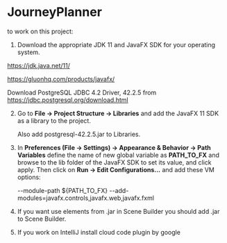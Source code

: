 # JourneyPlanner

to work on this project:

1. Download the appropriate JDK 11 and JavaFX SDK for your operating system.

https://jdk.java.net/11/

https://gluonhq.com/products/javafx/

Download PostgreSQL JDBC 4.2 Driver, 42.2.5 from
https://jdbc.postgresql.org/download.html 

2.  Go to **File -> Project Structure -> Libraries** and add the JavaFX 11 SDK as a library to the project.
    
    Also add postgresql-42.2.5.jar to Libraries.

3. 
    In **Preferences (File -> Settings) -> Appearance & Behavior -> Path Variables**
     define the name of new global variable as **PATH_TO_FX** and browse to the lib folder of the JavaFX SDK to set its value,
      and click apply.
    Then click on **Run -> Edit Configurations...** and add these VM options:
    
    --module-path ${PATH_TO_FX} --add-modules=javafx.controls,javafx.web,javafx.fxml
    
    
4. If you want use elements from .jar in Scene Builder you should add .jar to Scene Builder.

5. If you work on IntelliJ install cloud code plugin by google
